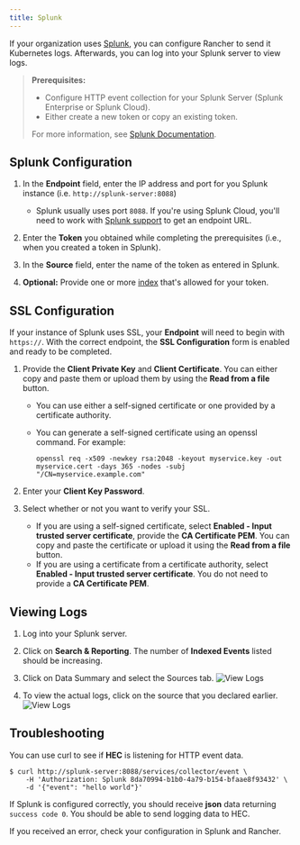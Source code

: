 ```yaml
---
title: Splunk
---
```


If your organization uses [Splunk](https://www.splunk.com/), you can configure Rancher to send it Kubernetes logs. Afterwards, you can log into your Splunk server to view logs.

>**Prerequisites:**
>
>- Configure HTTP event collection for your Splunk Server (Splunk Enterprise or Splunk Cloud).
>- Either create a new token or copy an existing token.
>
>For more information, see [Splunk Documentation](http://docs.splunk.com/Documentation/Splunk/7.1.2/Data/UsetheHTTPEventCollector#About_Event_Collector_tokens).

## Splunk Configuration

1. In the **Endpoint** field, enter the IP address and port for you Splunk instance (i.e. `http://splunk-server:8088`)

    * Splunk usually uses port `8088`. If you're using Splunk Cloud, you'll need to work with [Splunk support](https://www.splunk.com/en_us/support-and-services.html) to get an endpoint URL.

1. Enter the **Token** you obtained while completing the prerequisites (i.e., when you created a token in Splunk).

1. In the **Source** field, enter the name of the token as entered in Splunk.

1. **Optional:** Provide one or more [index](http://docs.splunk.com/Documentation/Splunk/7.1.2/Indexer/Aboutindexesandindexers) that's allowed for your token.

## SSL Configuration

If your instance of Splunk uses SSL, your **Endpoint** will need to begin with `https://`. With the correct endpoint, the **SSL Configuration** form is enabled and ready to be completed.

1. Provide the **Client Private Key** and **Client Certificate**. You can either copy and paste them or upload them by using the **Read from a file** button.

    - You can use either a self-signed certificate or one provided by a certificate authority.

    - You can generate a self-signed certificate using an openssl command. For example:

         ```
         openssl req -x509 -newkey rsa:2048 -keyout myservice.key -out myservice.cert -days 365 -nodes -subj "/CN=myservice.example.com"
         ```

1. Enter your **Client Key Password**.

1. Select whether or not you want to verify your SSL.

    * If you are using a self-signed certificate, select **Enabled - Input trusted server certificate**, provide the **CA Certificate PEM**. You can copy and paste the certificate or upload it using the **Read from a file** button.
    * If you are using a certificate from a certificate authority, select **Enabled - Input trusted server certificate**. You do not need to provide a **CA Certificate PEM**.

## Viewing Logs

1. Log into your Splunk server.

1. Click on **Search & Reporting**. The number of **Indexed Events** listed should be increasing.

1. Click on Data Summary and select the Sources tab.
  ![View Logs](/img/splunk/splunk4.jpg)

1. To view the actual logs, click on the source that you declared earlier.
  ![View Logs](/img/splunk/splunk5.jpg)

## Troubleshooting

You can use curl to see if **HEC** is listening for HTTP event data.

```
$ curl http://splunk-server:8088/services/collector/event \
    -H 'Authorization: Splunk 8da70994-b1b0-4a79-b154-bfaae8f93432' \
    -d '{"event": "hello world"}'
```

If Splunk is configured correctly, you should receive **json** data returning `success code 0`. You should be able
to send logging data to HEC.

If you received an error, check your configuration in Splunk and Rancher.
